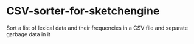 # CSV-sorter-for-sketchengine
Sort a list of lexical data and their frequencies in a CSV file and separate garbage data in it
